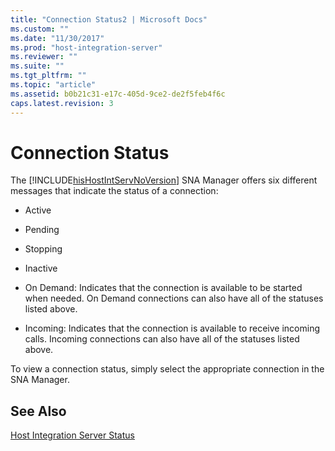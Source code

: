 ```yaml
---
title: "Connection Status2 | Microsoft Docs"
ms.custom: ""
ms.date: "11/30/2017"
ms.prod: "host-integration-server"
ms.reviewer: ""
ms.suite: ""
ms.tgt_pltfrm: ""
ms.topic: "article"
ms.assetid: b0b21c31-e17c-405d-9ce2-de2f5feb4f6c
caps.latest.revision: 3
---
```

# Connection Status
The [!INCLUDE[hisHostIntServNoVersion](../includes/hishostintservnoversion-md.md)] SNA Manager offers six different messages that indicate the status of a connection:  
  
-   Active  
  
-   Pending  
  
-   Stopping  
  
-   Inactive  
  
-   On Demand: Indicates that the connection is available to be started when needed. On Demand connections can also have all of the statuses listed above.  
  
-   Incoming: Indicates that the connection is available to receive incoming calls. Incoming connections can also have all of the statuses listed above.  
  
 To view a connection status, simply select the appropriate connection in the SNA Manager.  
  
## See Also  
 [Host Integration Server Status](../core/host-integration-server-status2.md)